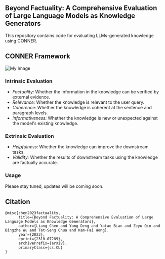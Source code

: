 ## Beyond Factuality: A Comprehensive Evaluation of Large Language Models as Knowledge Generators
This repository contains code for evaluating LLMs-generated knowledge using CONNER.

## CONNER Framework

![My Image](figs/framework.png)

### Intrinsic Evaluation

- *_Factuality:_* Whether the information in the knowledge can be verified by external evidence.
- *_Relevance:_* Whether the knowledge is relevant to the user query.
- *_Coherence:_* Whether the knowledge is coherent at the sentence and paragraph levels.
- *_Informativeness:_* Whether the knowledge is new or unexpected against the model's existing knowledge.

### Extrinsic Evaluation

- *_Helpfulness:_* Whether the knowledge can improve the downstream tasks.
- *_Validity:_* Whether the results of downstream tasks using the knowledge are factually accurate.

### Usage
Please stay tuned, updates will be coming soon.

## Citation

```
@misc{chen2023factuality,
      title={Beyond Factuality: A Comprehensive Evaluation of Large Language Models as Knowledge Generators}, 
      author={Liang Chen and Yang Deng and Yatao Bian and Zeyu Qin and Bingzhe Wu and Tat-Seng Chua and Kam-Fai Wong},
      year={2023},
      eprint={2310.07289},
      archivePrefix={arXiv},
      primaryClass={cs.CL}
}
```
